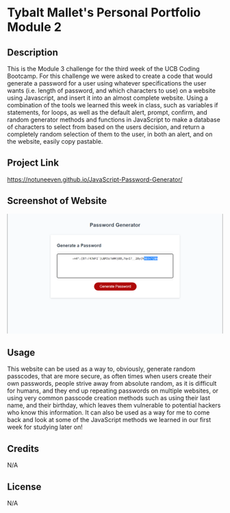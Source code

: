 # Tybalt Mallet's Personal Portfolio Module 2

## Description
This is the Module 3 challenge for the third week of the UCB Coding Bootcamp. For this challenge we were asked to create a code that would generate a password for a user using whatever specifications the user wants (i.e. length of password, and which characters to use) on a website using Javascript, and insert it into an almost complete website. Using a combination of the tools we learned this week in class, such as variables if statements, for loops, as well as the default alert, prompt, confirm, and random generator methods and functions in JavaScript to make a database of characters to select from based on the users decision, and return a completely random selection of them to the user, in both an alert, and on the website, easily copy pastable. 
## Project Link

https://notuneeven.github.io/JavaScript-Password-Generator/

## Screenshot of Website

![Alt text](./assets/images/SS.png)

## Usage 

This website can be used as a way to, obviously, generate random passcodes, that are more secure, as often times when users create their own passwords, people strive away from absolute random, as it is difficult for humans, and they end up repeating passwords on multiple websites, or using very common passcode creation methods such as using their last name, and their birthday, which leaves them vulnerable to potential hackers who know this information. It can also be used as a way for me to come back and look at some of the JavaScript methods we learned in our first week for studying later on!

## Credits 

N/A

## License 

N/A

